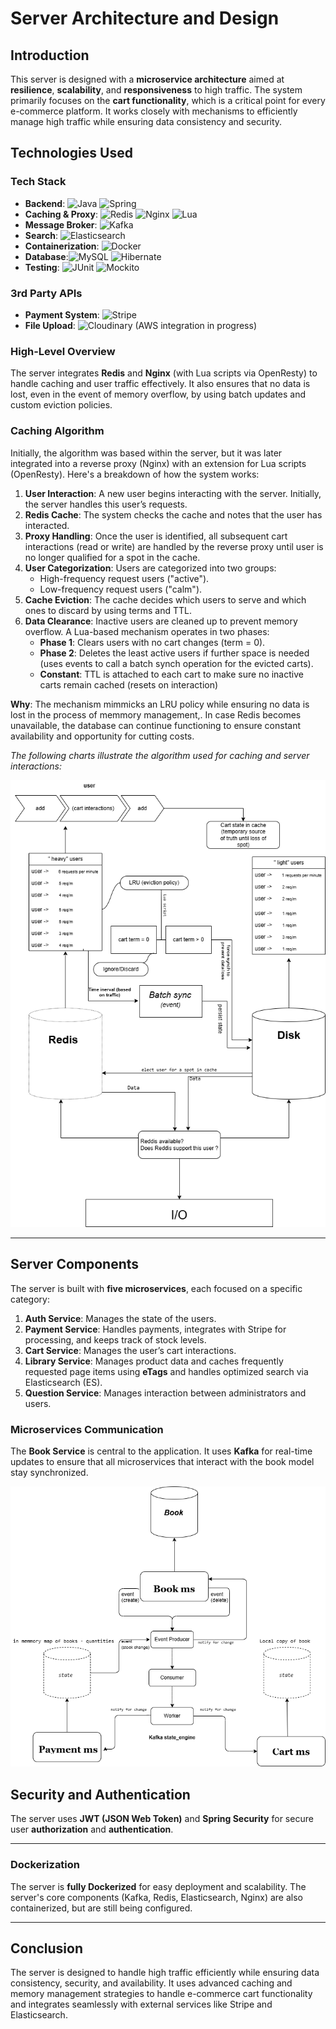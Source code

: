 # Server Architecture and Design

## Introduction

This server is designed with a **microservice architecture** aimed at **resilience**, **scalability**, and **responsiveness** to high traffic. The system primarily focuses on the **cart functionality**, which is a critical point for every e-commerce platform. It works closely with mechanisms to efficiently manage high traffic while ensuring data consistency and security.

## Technologies Used

### Tech Stack


- **Backend**: ![Java](https://img.shields.io/badge/Java-007396?style=flat&logo=java&logoColor=white) ![Spring](https://img.shields.io/badge/Spring-6DB33F?style=flat&logo=spring&logoColor=white)
- **Caching & Proxy**: ![Redis](https://img.shields.io/badge/Redis-DC382D?style=flat&logo=redis&logoColor=white) ![Nginx](https://img.shields.io/badge/Nginx-009639?style=flat&logo=nginx&logoColor=white) ![Lua](https://img.shields.io/badge/Lua-2C2D72?style=flat&logo=lua&logoColor=white)
- **Message Broker**: ![Kafka](https://img.shields.io/badge/Apache_Kafka-231F20?style=flat&logo=apachekafka&logoColor=white)
- **Search**: ![Elasticsearch](https://img.shields.io/badge/Elasticsearch-005571?style=flat&logo=elasticsearch&logoColor=white)
- **Containerization**: ![Docker](https://img.shields.io/badge/Docker-2496ED?style=flat&logo=docker&logoColor=white)
- **Database**:![MySQL](https://img.shields.io/badge/MySQL-4479A1?style=flat&logo=mysql&logoColor=white) ![Hibernate](https://img.shields.io/badge/Hibernate-59666C?style=flat&logo=hibernate&logoColor=white)
- **Testing**: ![JUnit](https://img.shields.io/badge/JUnit-25A162?style=flat&logo=junit&logoColor=white) ![Mockito](https://img.shields.io/badge/Mockito-00D6B1?style=flat&logo=mockito&logoColor=white)




### 3rd Party APIs

- **Payment System**: ![Stripe](https://img.shields.io/badge/Stripe-008C52?style=flat&logo=stripe&logoColor=white)
- **File Upload**: ![Cloudinary](https://img.shields.io/badge/Cloudinary-2B9FDC?style=flat&logo=cloudinary&logoColor=white) (AWS integration in progress)



### High-Level Overview

The server integrates **Redis** and **Nginx** (with Lua scripts via OpenResty) to handle caching and user traffic effectively. It also ensures that no data is lost, even in the event of memory overflow, by using batch updates and custom eviction policies.

### Caching Algorithm

Initially, the algorithm was based within the server, but it was later integrated into a reverse proxy (Nginx) with an extension for Lua scripts (OpenResty). Here's a breakdown of how the system works:

1. **User Interaction**: A new user begins interacting with the server. Initially, the server handles this user’s requests.
2. **Redis Cache**: The system checks the cache and notes that the user has interacted. 
3. **Proxy Handling**: Once the user is identified, all subsequent cart interactions (read or write) are handled by the reverse proxy until user is no longer qualified for a spot in the cache.
4. **User Categorization**: Users are categorized into two groups:
   - High-frequency request users ("active").
   - Low-frequency request users ("calm").
5. **Cache Eviction**: The cache decides which users to serve and which ones to discard by using terms and TTL.
6. **Data Clearance**: Inactive users are cleaned up to prevent memory overflow. A Lua-based mechanism operates in two phases:
   - **Phase 1**: Clears users with no cart changes (term = 0).
   - **Phase 2**: Deletes the least active users if further space is needed (uses events to call a batch synch operation for the evicted carts).
   - **Constant**: TTL is attached to each cart to make sure no inactive carts remain cached (resets on interaction)


**Why**: The mechanism mimmicks an LRU policy while ensuring no data is lost in the process of memmory management,.
In case Redis becomes unavailable, the database can continue functioning to ensure constant availability and opportunity for cutting costs.

*The following charts illustrate the algorithm used for caching and server interactions:*

![Caching Algorithm Chart](docs/images/caching_server.drawio.png)

---

## Server Components

The server is built with **five microservices**, each focused on a specific category:

1. **Auth Service**: Manages the state of the users.
2. **Payment Service**: Handles payments, integrates with Stripe for processing, and keeps track of stock levels.
3. **Cart Service**: Manages the user’s cart interactions.
4. **Library Service**: Manages product data and caches frequently requested page items using **eTags** and handles optimized search via Elasticsearch (ES).
5. **Question Service**: Manages interaction between administrators and users.

### Microservices Communication

The **Book Service** is central to the application. It uses **Kafka** for real-time updates to ensure that all microservices that interact with the book model stay synchronized.

![Server Architecture Chart](docs/images/Server.drawio.png)


## Security and Authentication

The server uses **JWT (JSON Web Token)** and **Spring Security** for secure user **authorization** and **authentication**.

---

### Dockerization

The server is **fully Dockerized** for easy deployment and scalability. The server's core components (Kafka, Redis, Elasticsearch, Nginx) are also containerized, but are still being configured.

---

## Conclusion

The server is designed to handle high traffic efficiently while ensuring data consistency, security, and availability. It uses advanced caching and memory management strategies to handle e-commerce cart functionality and integrates seamlessly with external services like Stripe and Elasticsearch.
